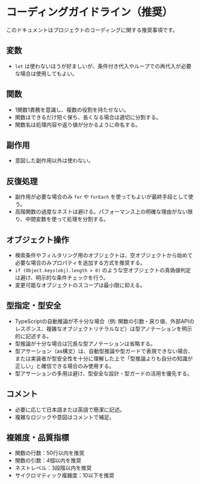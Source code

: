 # コーディングガイドライン（推奨）

このドキュメントはプロジェクトのコーディングに関する推奨事項です。

## 変数
- `let` は使わないほうが好ましいが、条件付き代入やループでの再代入が必要な場合は使用してもよい。

## 関数
- 1関数1責務を意識し、複数の役割を持たせない。
- 関数はできるだけ短く保ち、長くなる場合は適切に分割する。
- 関数名は処理内容や返り値が分かるように命名する。

## 副作用
- 意図した副作用以外は使わない。

## 反復処理
- 副作用が必要な場合のみ `for` や `forEach` を使ってもよいが最終手段として使う。
- 高階関数の過度なネストは避ける。パフォーマンス上の明確な理由がない限り、中間変数を使って処理を分割する。

## オブジェクト操作
- 検索条件やフィルタリング用のオブジェクトは、空オブジェクトから始めて必要な場合のみプロパティを追加する方式を推奨する。
- `if (Object.keys(obj).length > 0)` のような空オブジェクトの真偽値判定は避け、明示的な条件チェックを行う。
- 変更可能なオブジェクトのスコープは最小限に抑える。

## 型指定・型安全
- TypeScriptの自動推論が不十分な場合（例: 関数の引数・戻り値、外部APIのレスポンス、複雑なオブジェクトリテラルなど）は型アノテーションを明示的に記述する。
- 型推論が十分な場合は冗長な型アノテーションは省略する。
- 型アサーション（as構文）は、自動型推論や型ガードで表現できない場合、または実装者が型安全性を十分に理解した上で「型推論よりも自分の知識が正しい」と確信できる場合のみ使用する。
- 型アサーションの多用は避け、型安全な設計・型ガードの活用を優先する。

## コメント
- 必要に応じて日本語または英語で簡潔に記述。
- 複雑なロジックや意図はコメントで補足。

## 複雑度・品質指標
- 関数の行数：50行以内を推奨
- 関数の引数：4個以内を推奨  
- ネストレベル：3段階以内を推奨
- サイクロマティック複雑度：10以下を推奨

